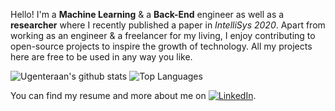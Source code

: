 Hello! I'm a **Machine Learning** & a **Back-End** engineer as well as a **researcher** where I recently published a paper in *IntelliSys 2020*. Apart from working as an engineer & a freelancer for my living, I enjoy contributing to open-source projects to inspire the growth of technology. All my projects here are free to be used in any way you like. 


![Ugenteraan's github stats](https://github-readme-stats.vercel.app/api?username=ugenteraan&show_icons=true&theme=merko&cache_seconds=3000)
![Top Languages](https://github-readme-stats.vercel.app/api/top-langs/?username=ugenteraan&layout=compact)

You can find my resume and more about me on [![LinkedIn][1.1]][1].


[1.1]: https://raw.githubusercontent.com/MartinHeinz/MartinHeinz/master/linkedin-3-16.png 


[1]: https://www.linkedin.com/in/ugenteraan-manogaran-68738b137/
